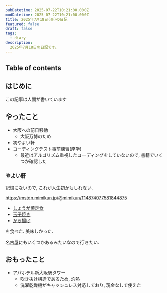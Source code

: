 ```yaml
---
pubDatetime: 2025-07-22T10:21:00.000Z
modDatetime: 2025-07-22T10:21:00.000Z
title: 2025年7月18日(金)の日記
featured: false
draft: false
tags:
  - diary
description:
  2025年7月18日の日記です。
---
```


## Table of contents

## はじめに

この記事は人間が書いています

## やったこと

- 大阪への前日移動
    - 大阪万博のため
- 初やよい軒
- コーディングテスト事前練習(座学)
    - 最近はアルゴリズム重視したコーディングをしていないので, 書籍でいくつか確認した

### やよい軒

記憶にないので, これが人生初かもしれない.

https://mstdn.mimikun.jp/@mimikun/114874077581844875

- [しょうが焼定食](https://www.yayoiken.com/menu_list/view/27/379)
- [玉子焼き](https://www.yayoiken.com/menu_list/view/27/485)
- [から揚げ](https://www.yayoiken.com/menu_list/view/27/488)

を食べた. 美味しかった.

名古屋にもいくつかあるみたいなので行きたい.

## おもったこと

- アパホテル新大阪駅タワー
    - 吹き抜け構造であるため, 灼熱
    - 洗濯乾燥機がキャッシュレス対応しており, 現金なしで使えた

